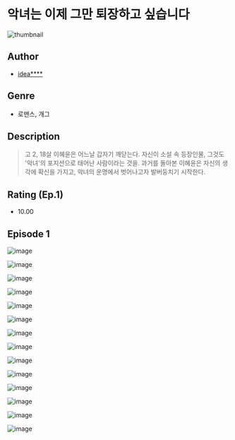 # 악녀는 이제 그만 퇴장하고 싶습니다
![thumbnail](https://image-comic.pstatic.net/user_contents_data/challenge_comic/2023/05/24/274038/upload_3630856115524612195_480x623.jpeg)

## Author
- [idea****](https://comic.naver.com/artistTitle?id=274038)

## Genre
- 로맨스, 개그

## Description
> 고 2, 18살 이혜윤은 어느날 갑자기 깨닫는다. 자신이 소설 속 등장인물, 그것도 '악녀'의 포지션으로 태어난 사람이라는 것을. 과거를 돌아본 이혜윤은 자신의 생각에 확신을 가지고, 악녀의 운명에서 벗어나고자 발버둥치기 시작한다.


## Rating (Ep.1)
- 10.00

## Episode 1
![image](https://image-comic.pstatic.net/user_contents_data/challenge_comic/2023/05/24/274038/upload_3544442000560437299.jpeg)

![image](https://image-comic.pstatic.net/user_contents_data/challenge_comic/2023/05/24/274038/upload_3906700479432046644.jpeg)

![image](https://image-comic.pstatic.net/user_contents_data/challenge_comic/2023/05/24/274038/upload_3918524641217439029.jpeg)

![image](https://image-comic.pstatic.net/user_contents_data/challenge_comic/2023/05/24/274038/upload_7221913674267047733.jpeg)

![image](https://image-comic.pstatic.net/user_contents_data/challenge_comic/2023/05/24/274038/upload_4049355301317849909.jpeg)

![image](https://image-comic.pstatic.net/user_contents_data/challenge_comic/2023/05/24/274038/upload_7148961065771087668.jpeg)

![image](https://image-comic.pstatic.net/user_contents_data/challenge_comic/2023/05/24/274038/upload_7364902051953128249.jpeg)

![image](https://image-comic.pstatic.net/user_contents_data/challenge_comic/2023/05/24/274038/upload_3617857486439080499.jpeg)

![image](https://image-comic.pstatic.net/user_contents_data/challenge_comic/2023/05/24/274038/upload_4049357517604677168.jpeg)

![image](https://image-comic.pstatic.net/user_contents_data/challenge_comic/2023/05/24/274038/upload_3761177701788378425.jpeg)

![image](https://image-comic.pstatic.net/user_contents_data/challenge_comic/2023/05/24/274038/upload_7306638724675285813.jpeg)

![image](https://image-comic.pstatic.net/user_contents_data/challenge_comic/2023/05/24/274038/upload_7364060715946424368.jpeg)

![image](https://image-comic.pstatic.net/user_contents_data/challenge_comic/2023/05/24/274038/upload_3689403811882033974.jpeg)

![image](https://image-comic.pstatic.net/user_contents_data/challenge_comic/2023/05/24/274038/upload_3688790464681489205.jpeg)
